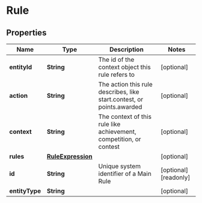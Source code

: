

# Rule


## Properties

Name | Type | Description | Notes
------------ | ------------- | ------------- | -------------
**entityId** | **String** | The id of the context object this rule refers to |  [optional]
**action** | **String** | The action this rule describes, like start.contest, or points.awarded |  [optional]
**context** | **String** | The context of this rule like achievement, competition, or contest  |  [optional]
**rules** | [**RuleExpression**](RuleExpression.md) |  |  [optional]
**id** | **String** | Unique system identifier of a Main Rule |  [optional] [readonly]
**entityType** | **String** |  |  [optional]



